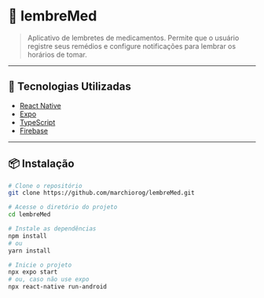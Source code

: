 # 📱 lembreMed

> Aplicativo de lembretes de medicamentos.
> Permite que o usuário registre seus remédios e configure notificações para lembrar os horários de tomar.

---

## 🚀 Tecnologias Utilizadas

- [React Native](https://reactnative.dev/)
- [Expo](https://expo.dev/) 
- [TypeScript](https://www.typescriptlang.org/)
- [Firebase](https://firebase.google.com/)

---

## 📦 Instalação

```bash
# Clone o repositório
git clone https://github.com/marchiorog/lembreMed.git

# Acesse o diretório do projeto
cd lembreMed

# Instale as dependências
npm install
# ou
yarn install

# Inicie o projeto
npx expo start
# ou, caso não use expo
npx react-native run-android

